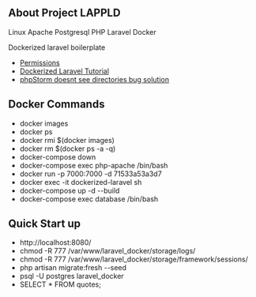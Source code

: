 ## About Project LAPPLD
Linux Apache Postgresql PHP Laravel Docker 

Dockerized laravel boilerplate

- [Permissions](https://stackoverflow.com/questions/30639174/how-to-set-up-file-permissions-for-laravel)
- [Dockerized Laravel Tutorial](https://www.twilio.com/blog/get-started-docker-laravel)
- [phpStorm doesnt see directories bug solution](https://stackoverflow.com/questions/48065971/phpstorm-not-showing-project-files-in-project-view)

## Docker Commands

- docker images
- docker ps
- docker rmi $(docker images)
- docker rm $(docker ps -a -q)
- docker-compose down
- docker-compose exec php-apache /bin/bash
- docker run -p 7000:7000 -d 71533a53a3d7
- docker exec -it dockerized-laravel sh
- docker-compose up -d --build
- docker-compose exec database /bin/bash

## Quick Start up

- http://localhost:8080/
- chmod -R 777 /var/www/laravel_docker/storage/logs/
- chmod -R 777 /var/www/laravel_docker/storage/framework/sessions/
- php artisan migrate:fresh --seed
- psql -U postgres laravel_docker
- SELECT * FROM quotes;